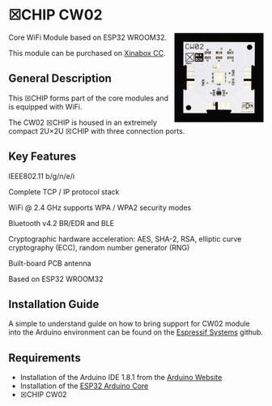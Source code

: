 # ☒CHIP CW02
<img src="extras/CW02 V0.5.1.JPG" width="35%" height="auto" align="right">
Core WiFi Module based on ESP32 WROOM32.

This module can be purchased on [Xinabox CC](https://xinabox.cc/products/CW02/).

## General Description

This ☒CHIP forms part of the core modules and is equipped with WiFi. 

The CW02 ☒CHIP is housed in an extremely compact 2U×2U ☒CHIP with three connection ports. 

## Key Features

IEEE802.11 b/g/n/e/i

Complete TCP / IP protocol stack

WiFi @ 2.4 GHz supports WPA / WPA2 security modes

Bluetooth v4.2 BR/EDR and BLE

Cryptographic hardware acceleration: AES, SHA-2, RSA, elliptic curve cryptography (ECC), random number generator (RNG)

Built-board PCB antenna

Based on ESP32 WROOM32

## Installation Guide

A simple to understand guide on how to bring support for CW02 module into the Arduino environment can be found on the [Espressif Systems](https://github.com/espressif/arduino-esp32) github.

## Requirements

- Installation of the Arduino IDE 1.8.1 from the [Arduino Website](https://www.arduino.cc/en/main/software)
- Installation of the [ESP32 Arduino Core](https://github.com/espressif/arduino-esp32)
- ☒CHIP CW02 
